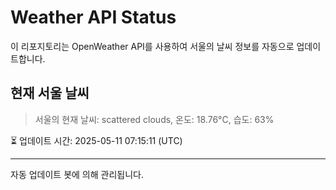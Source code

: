 
# Weather API Status

이 리포지토리는 OpenWeather API를 사용하여 서울의 날씨 정보를 자동으로 업데이트합니다.

## 현재 서울 날씨
> 서울의 현재 날씨: scattered clouds, 온도: 18.76°C, 습도: 63%

⏳ 업데이트 시간: 2025-05-11 07:15:11 (UTC)

---
자동 업데이트 봇에 의해 관리됩니다.
